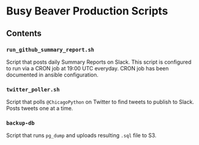 # Busy Beaver Production Scripts

## Contents

### `run_github_summary_report.sh`

Script that posts daily Summary Reports on Slack. This script is configured to run via a CRON job at 19:00 UTC everyday. CRON job has been documented in ansible configuration.

### `twitter_poller.sh`

Script that polls `@ChicagoPython` on Twitter to find tweets to publish to Slack. Posts tweets one at a time.

### `backup-db`

Script that runs `pg_dump` and uploads resulting `.sql` file to S3.
